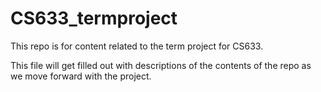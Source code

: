 # CS633_termproject
This repo is for content related to the term project for CS633.  

This file will get filled out with descriptions of the contents of the repo as we move forward with the project.
